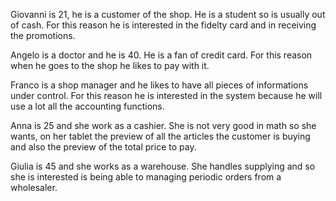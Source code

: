 Giovanni is 21, he is a customer of the shop. He is a student so is usually out of cash. For this reason he is interested in the fidelty card and in receiving the promotions. 



Angelo is a doctor and he is 40. He is a fan of credit card. For this reason when he goes to the shop he likes to pay with it.



Franco is a shop manager and he likes to have all pieces of informations under control. For this reason he is interested in the system because he will use a lot all the accounting functions. 



Anna is 25 and she work as a cashier. She is not very good in math so she wants, on her tablet the preview of all the articles the customer is buying and also the preview of the total price to pay. 



Giulia is 45 and she works as a warehouse. She handles supplying and so she is interested is being able to managing periodic orders from a wholesaler. 